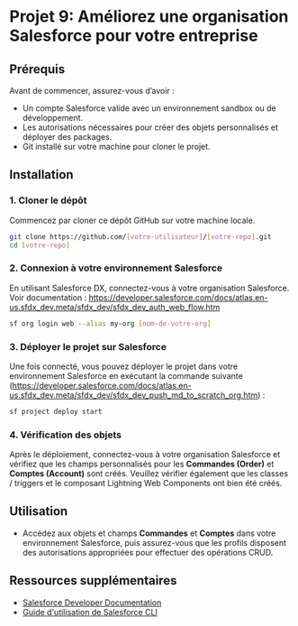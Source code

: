 # Projet 9: Améliorez une organisation Salesforce pour votre entreprise

## Prérequis
Avant de commencer, assurez-vous d’avoir :
- Un compte Salesforce valide avec un environnement sandbox ou de développement.
- Les autorisations nécessaires pour créer des objets personnalisés et déployer des packages.
- Git installé sur votre machine pour cloner le projet.

## Installation

### 1. Cloner le dépôt
Commencez par cloner ce dépôt GitHub sur votre machine locale.

```bash
git clone https://github.com/[votre-utilisateur]/[votre-repo].git
cd [votre-repo]
```

### 2. Connexion à votre environnement Salesforce
En utilisant Salesforce DX, connectez-vous à votre organisation Salesforce. Voir documentation : https://developer.salesforce.com/docs/atlas.en-us.sfdx_dev.meta/sfdx_dev/sfdx_dev_auth_web_flow.htm

```bash
sf org login web --alias my-org [nom-de-votre-org]
```

### 3. Déployer le projet sur Salesforce
Une fois connecté, vous pouvez déployer le projet dans votre environnement Salesforce en exécutant la commande suivante (https://developer.salesforce.com/docs/atlas.en-us.sfdx_dev.meta/sfdx_dev/sfdx_dev_push_md_to_scratch_org.htm) :

```bash
sf project deploy start
```

### 4. Vérification des objets
Après le déploiement, connectez-vous à votre organisation Salesforce et vérifiez que les champs personnalisés pour les **Commandes (Order)** et **Comptes  (Account)** sont créés. Veuillez vérifier également que les classes / triggers et le composant Lightning Web Components ont bien été créés.

## Utilisation
- Accédez aux objets et champs **Commandes** et **Comptes** dans votre environnement Salesforce, puis assurez-vous que les profils disposent des autorisations appropriées pour effectuer des opérations CRUD.

## Ressources supplémentaires
- [Salesforce Developer Documentation](https://developer.salesforce.com/docs)
- [Guide d'utilisation de Salesforce CLI](https://developer.salesforce.com/tools/sfdxcli)

